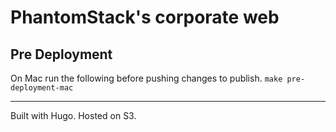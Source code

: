 # PhantomStack's corporate web

## Pre Deployment
On Mac run the following before pushing changes to publish.
```make pre-deployment-mac```

----
Built with Hugo. Hosted on S3.